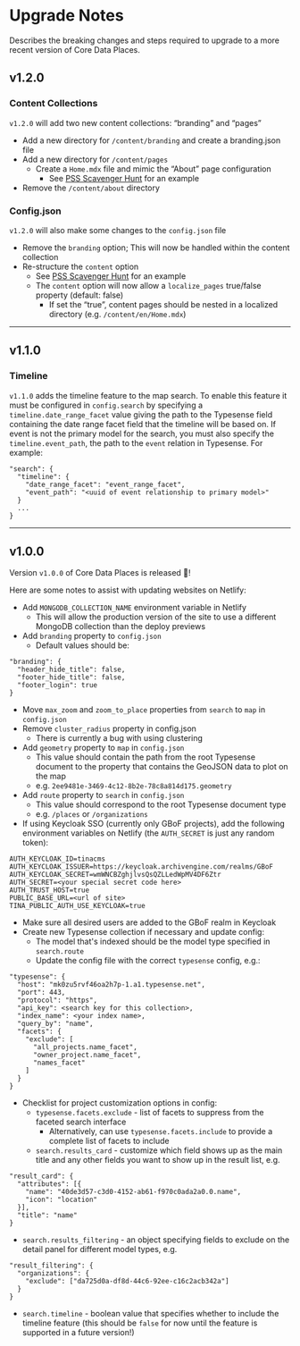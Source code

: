 # Upgrade Notes

Describes the breaking changes and steps required to upgrade to a more recent version of Core Data Places.

## v1.2.0

### Content Collections

`v1.2.0` will add two new content collections: “branding” and “pages”

- Add a new directory for `/content/branding` and create a branding.json file
- Add a new directory for `/content/pages`
  - Create a `Home.mdx` file and mimic the “About” page configuration
    - See [PSS Scavenger Hunt](https://github.com/performant-software/pss-scavenger-hunt-content/blob/main/content/settings/config.json) for an example
- Remove the `/content/about` directory

### Config.json

`v1.2.0` will also make some changes to the `config.json` file

- Remove the `branding` option; This will now be handled within the content collection
- Re-structure the `content` option
  - See [PSS Scavenger Hunt](https://github.com/performant-software/pss-scavenger-hunt-content/blob/main/content/settings/config.json) for an example
  - The `content` option will now allow a `localize_pages` true/false property (default: false)
    - If set the “true”, content pages should be nested in a localized directory (e.g. `/content/en/Home.mdx`)

---

## v1.1.0

### Timeline

`v1.1.0` adds the timeline feature to the map search. To enable this feature it must be configured in `config.search` by specifying a `timeline.date_range_facet` value giving the path to the Typesense field containing the date range facet field that the timeline will be based on. If event is not the primary model for the search, you must also specify the `timeline.event_path`, the path to the `event` relation in Typesense. For example:

```
"search": {
  "timeline": {
    "date_range_facet": "event_range_facet",
    "event_path": "<uuid of event relationship to primary model>"
  }
  ...
}
```

---

## v1.0.0

Version `v1.0.0` of Core Data Places is released :rocket:!

Here are some notes to assist with updating websites on Netlify:

- Add `MONGODB_COLLECTION_NAME` environment variable in Netlify
  - This will allow the production version of the site to use a different MongoDB collection than the deploy previews
- Add `branding` property to `config.json`
  - Default values should be:

```
"branding": {
  "header_hide_title": false,
  "footer_hide_title": false,
  "footer_login": true
}
```

- Move `max_zoom` and `zoom_to_place` properties from `search` to `map` in `config.json`
- Remove `cluster_radius` property in config.json
  - There is currently a bug with using clustering
- Add `geometry` property to `map` in `config.json`
  - This value should contain the path from the root Typesense document to the property that contains the GeoJSON data to plot on the map
  - e.g. `2ee9481e-3469-4c12-8b2e-78c8a814d175.geometry`
- Add `route` property to `search` in `config.json`
  - This value should correspond to the root Typesense document type
  - e.g. `/places` or `/organizations`
- If using Keycloak SSO (currently only GBoF projects), add the following environment variables on Netlify (the `AUTH_SECRET` is just any random token):

```
AUTH_KEYCLOAK_ID=tinacms
AUTH_KEYCLOAK_ISSUER=https://keycloak.archivengine.com/realms/GBoF
AUTH_KEYCLOAK_SECRET=wmWNCBZghjlvsQsQZLLedWpMV4DF6Ztr
AUTH_SECRET=<your special secret code here>
AUTH_TRUST_HOST=true
PUBLIC_BASE_URL=<url of site>
TINA_PUBLIC_AUTH_USE_KEYCLOAK=true
```

- Make sure all desired users are added to the GBoF realm in Keycloak
- Create new Typesense collection if necessary and update config:
  - The model that's indexed should be the model type specified in `search.route`
  - Update the config file with the correct `typesense` config, e.g.:

```
"typesense": {
  "host": "mk0zu5rvf46oa2h7p-1.a1.typesense.net",
  "port": 443,
  "protocol": "https",
  "api_key": <search key for this collection>,
  "index_name": <your index name>,
  "query_by": "name",
  "facets": {
    "exclude": [
      "all_projects.name_facet",
      "owner_project.name_facet",
      "names_facet"
    ]
  }
}
```

- Checklist for project customization options in config:
  - `typesense.facets.exclude` - list of facets to suppress from the faceted search interface
    - Alternatively, can use `typesense.facets.include` to provide a complete list of facets to include
  - `search.results_card` - customize which field shows up as the main title and any other fields you want to show up in the result list, e.g.

```
"result_card": {
  "attributes": [{
    "name": "40de3d57-c3d0-4152-ab61-f970c0ada2a0.0.name",
    "icon": "location"
  }],
  "title": "name"
}
```

- `search.results_filtering` - an object specifying fields to exclude on the detail panel for different model types, e.g.

```
"result_filtering": {
  "organizations": {
    "exclude": ["da725d0a-df8d-44c6-92ee-c16c2acb342a"]
  }
}
```

- `search.timeline` - boolean value that specifies whether to include the timeline feature (this should be `false` for now until the feature is supported in a future version!)
